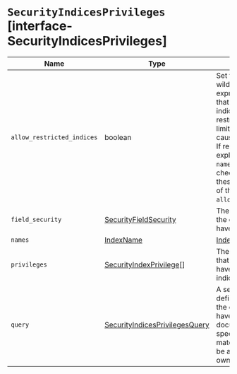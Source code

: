 # `SecurityIndicesPrivileges` [interface-SecurityIndicesPrivileges]

| Name | Type | Description |
| - | - | - |
| `allow_restricted_indices` | boolean | Set to `true` if using wildcard or regular expressions for patterns that cover restricted indices. Implicitly, restricted indices have limited privileges that can cause pattern tests to fail. If restricted indices are explicitly included in the `names` list, Elasticsearch checks privileges against these indices regardless of the value set for `allow_restricted_indices`. |
| `field_security` | [SecurityFieldSecurity](./SecurityFieldSecurity.md) | The document fields that the owners of the role have read access to. |
| `names` | [IndexName](./IndexName.md) | [IndexName](./IndexName.md)[] | A list of indices (or index name patterns) to which the permissions in this entry apply. |
| `privileges` | [SecurityIndexPrivilege](./SecurityIndexPrivilege.md)[] | The index level privileges that owners of the role have on the specified indices. |
| `query` | [SecurityIndicesPrivilegesQuery](./SecurityIndicesPrivilegesQuery.md) | A search query that defines the documents the owners of the role have access to. A document within the specified indices must match this query for it to be accessible by the owners of the role. |
